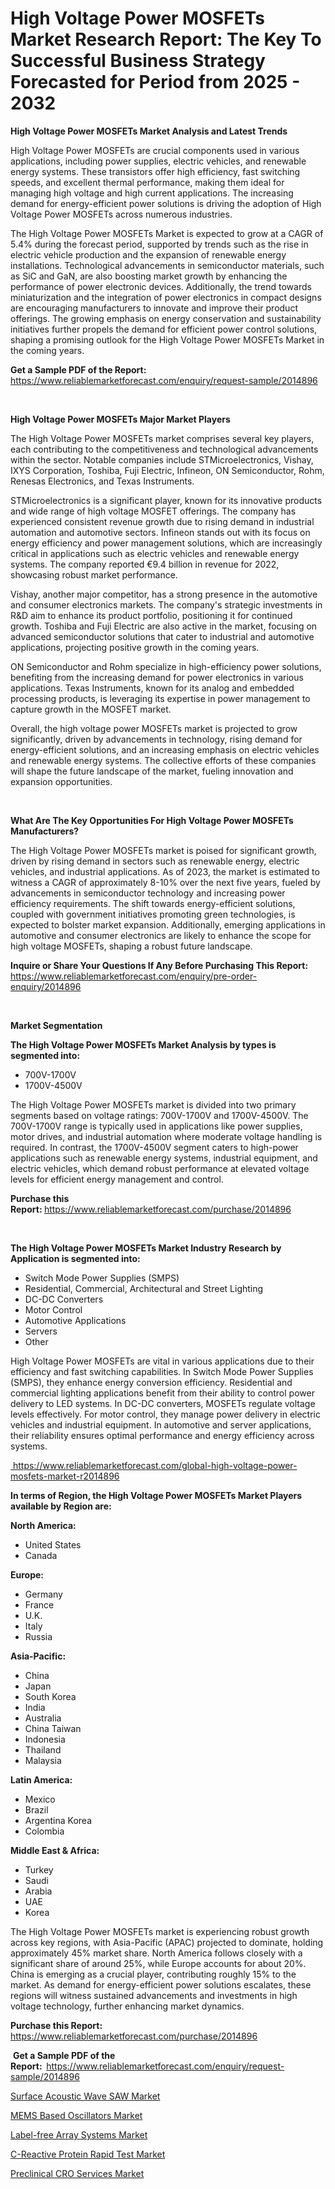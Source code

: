 <p><h1>High Voltage Power MOSFETs Market Research Report: The Key To Successful Business Strategy Forecasted for Period from 2025 - 2032</h1></p><p><strong>High Voltage Power MOSFETs Market Analysis and Latest Trends</strong></p>
<p><p>High Voltage Power MOSFETs are crucial components used in various applications, including power supplies, electric vehicles, and renewable energy systems. These transistors offer high efficiency, fast switching speeds, and excellent thermal performance, making them ideal for managing high voltage and high current applications. The increasing demand for energy-efficient power solutions is driving the adoption of High Voltage Power MOSFETs across numerous industries.</p><p>The High Voltage Power MOSFETs Market is expected to grow at a CAGR of 5.4% during the forecast period, supported by trends such as the rise in electric vehicle production and the expansion of renewable energy installations. Technological advancements in semiconductor materials, such as SiC and GaN, are also boosting market growth by enhancing the performance of power electronic devices. Additionally, the trend towards miniaturization and the integration of power electronics in compact designs are encouraging manufacturers to innovate and improve their product offerings. The growing emphasis on energy conservation and sustainability initiatives further propels the demand for efficient power control solutions, shaping a promising outlook for the High Voltage Power MOSFETs Market in the coming years.</p></p>
<p><strong>Get a Sample PDF of the Report:&nbsp;</strong> <a href="https://www.reliablemarketforecast.com/enquiry/request-sample/2014896?utm_campaign=2447&utm_medium=2&utm_source=Github&utm_content=ia&utm_term=06042025&utm_id=high-voltage-power-mosfets">https://www.reliablemarketforecast.com/enquiry/request-sample/2014896</a></p>
<p>&nbsp;</p>
<p><strong>High Voltage Power MOSFETs Major Market Players</strong></p>
<p><p>The High Voltage Power MOSFETs market comprises several key players, each contributing to the competitiveness and technological advancements within the sector. Notable companies include STMicroelectronics, Vishay, IXYS Corporation, Toshiba, Fuji Electric, Infineon, ON Semiconductor, Rohm, Renesas Electronics, and Texas Instruments.</p><p>STMicroelectronics is a significant player, known for its innovative products and wide range of high voltage MOSFET offerings. The company has experienced consistent revenue growth due to rising demand in industrial automation and automotive sectors. Infineon stands out with its focus on energy efficiency and power management solutions, which are increasingly critical in applications such as electric vehicles and renewable energy systems. The company reported €9.4 billion in revenue for 2022, showcasing robust market performance.</p><p>Vishay, another major competitor, has a strong presence in the automotive and consumer electronics markets. The company's strategic investments in R&D aim to enhance its product portfolio, positioning it for continued growth. Toshiba and Fuji Electric are also active in the market, focusing on advanced semiconductor solutions that cater to industrial and automotive applications, projecting positive growth in the coming years.</p><p>ON Semiconductor and Rohm specialize in high-efficiency power solutions, benefiting from the increasing demand for power electronics in various applications. Texas Instruments, known for its analog and embedded processing products, is leveraging its expertise in power management to capture growth in the MOSFET market.</p><p>Overall, the high voltage power MOSFETs market is projected to grow significantly, driven by advancements in technology, rising demand for energy-efficient solutions, and an increasing emphasis on electric vehicles and renewable energy systems. The collective efforts of these companies will shape the future landscape of the market, fueling innovation and expansion opportunities.</p></p>
<p>&nbsp;</p>
<p><strong>What Are The Key Opportunities For High Voltage Power MOSFETs Manufacturers?</strong></p>
<p><p>The High Voltage Power MOSFETs market is poised for significant growth, driven by rising demand in sectors such as renewable energy, electric vehicles, and industrial applications. As of 2023, the market is estimated to witness a CAGR of approximately 8-10% over the next five years, fueled by advancements in semiconductor technology and increasing power efficiency requirements. The shift towards energy-efficient solutions, coupled with government initiatives promoting green technologies, is expected to bolster market expansion. Additionally, emerging applications in automotive and consumer electronics are likely to enhance the scope for high voltage MOSFETs, shaping a robust future landscape.</p></p>
<p><strong>Inquire or Share Your Questions If Any Before Purchasing This Report:</strong> <a href="https://www.reliablemarketforecast.com/enquiry/pre-order-enquiry/2014896?utm_campaign=2447&utm_medium=2&utm_source=Github&utm_content=ia&utm_term=06042025&utm_id=high-voltage-power-mosfets">https://www.reliablemarketforecast.com/enquiry/pre-order-enquiry/2014896</a></p>
<p>&nbsp;</p>
<p><strong>Market Segmentation</strong></p>
<p><strong>The High Voltage Power MOSFETs Market Analysis by types is segmented into:</strong></p>
<p><ul><li>700V-1700V</li><li>1700V-4500V</li></ul></p>
<p><p>The High Voltage Power MOSFETs market is divided into two primary segments based on voltage ratings: 700V-1700V and 1700V-4500V. The 700V-1700V range is typically used in applications like power supplies, motor drives, and industrial automation where moderate voltage handling is required. In contrast, the 1700V-4500V segment caters to high-power applications such as renewable energy systems, industrial equipment, and electric vehicles, which demand robust performance at elevated voltage levels for efficient energy management and control.</p></p>
<p><strong>Purchase this Report:&nbsp;</strong><a href="https://www.reliablemarketforecast.com/purchase/2014896?utm_campaign=2447&utm_medium=2&utm_source=Github&utm_content=ia&utm_term=06042025&utm_id=high-voltage-power-mosfets">https://www.reliablemarketforecast.com/purchase/2014896</a></p>
<p>&nbsp;</p>
<p><strong>The High Voltage Power MOSFETs Market Industry Research by Application is segmented into:</strong></p>
<p><ul><li>Switch Mode Power Supplies (SMPS)</li><li>Residential, Commercial, Architectural and Street Lighting</li><li>DC-DC Converters</li><li>Motor Control</li><li>Automotive Applications</li><li>Servers</li><li>Other</li></ul></p>
<p><p>High Voltage Power MOSFETs are vital in various applications due to their efficiency and fast switching capabilities. In Switch Mode Power Supplies (SMPS), they enhance energy conversion efficiency. Residential and commercial lighting applications benefit from their ability to control power delivery to LED systems. In DC-DC converters, MOSFETs regulate voltage levels effectively. For motor control, they manage power delivery in electric vehicles and industrial equipment. In automotive and server applications, their reliability ensures optimal performance and energy efficiency across systems.</p></p>
<p><a href="https://www.reliablemarketforecast.com/global-high-voltage-power-mosfets-market-r2014896?utm_campaign=2447&utm_medium=2&utm_source=Github&utm_content=ia&utm_term=06042025&utm_id=high-voltage-power-mosfets">&nbsp;https://www.reliablemarketforecast.com/global-high-voltage-power-mosfets-market-r2014896</a></p>
<p><strong>In terms of Region, the High Voltage Power MOSFETs Market Players available by Region are:</strong></p>
<p>
    <p> <strong> North America: </strong>
        <ul>
            <li>United States</li>
            <li>Canada</li>
        </ul>
        </p> 
    <p> <strong> Europe: </strong>
        <ul>
            <li>Germany</li>
            <li>France</li>
            <li>U.K.</li>
            <li>Italy</li>
            <li>Russia</li>
        </ul>
        </p> 
    <p> <strong> Asia-Pacific: </strong>
        <ul>
            <li>China</li>
            <li>Japan</li>
            <li>South Korea</li>
            <li>India</li>
            <li>Australia</li>
            <li>China Taiwan</li>
            <li>Indonesia</li>
            <li>Thailand</li>
            <li>Malaysia</li>
        </ul>
        </p> 
    <p> <strong> Latin America: </strong>
        <ul>
            <li>Mexico</li>
            <li>Brazil</li>
            <li>Argentina Korea</li>
            <li>Colombia</li>
        </ul>
        </p> 
    <p> <strong> Middle East & Africa: </strong>
        <ul>
            <li>Turkey</li>
            <li>Saudi</li>
            <li>Arabia</li>
            <li>UAE</li>
            <li>Korea</li>
        </ul>
    </p>
    </p>
<p><p>The High Voltage Power MOSFETs market is experiencing robust growth across key regions, with Asia-Pacific (APAC) projected to dominate, holding approximately 45% market share. North America follows closely with a significant share of around 25%, while Europe accounts for about 20%. China is emerging as a crucial player, contributing roughly 15% to the market. As demand for energy-efficient power solutions escalates, these regions will witness sustained advancements and investments in high voltage technology, further enhancing market dynamics.</p></p>
<p><strong>Purchase this Report: </strong><a href="https://www.reliablemarketforecast.com/purchase/2014896?utm_campaign=2447&utm_medium=2&utm_source=Github&utm_content=ia&utm_term=06042025&utm_id=high-voltage-power-mosfets">https://www.reliablemarketforecast.com/purchase/2014896</a></p>
<p>&nbsp;<strong>Get a Sample PDF of the Report:&nbsp;&nbsp;</strong><a href="https://www.reliablemarketforecast.com/enquiry/request-sample/2014896?utm_campaign=2447&utm_medium=2&utm_source=Github&utm_content=ia&utm_term=06042025&utm_id=high-voltage-power-mosfets">https://www.reliablemarketforecast.com/enquiry/request-sample/2014896</a></p>
<p><strong></strong></p>
<p><p><a href="https://github.com/fettycahow90/Market-Research-Report-List-1/blob/main/surface-acoustic-wave-saw-market.md?utm_campaign=2447&utm_medium=2&utm_source=Github&utm_content=ia&utm_term=06042025&utm_id=high-voltage-power-mosfets">Surface Acoustic Wave SAW Market</a></p><p><a href="https://github.com/piskofraisel/Market-Research-Report-List-1/blob/main/mems-based-oscillators-market.md?utm_campaign=2447&utm_medium=2&utm_source=Github&utm_content=ia&utm_term=06042025&utm_id=high-voltage-power-mosfets">MEMS Based Oscillators Market</a></p><p><a href="https://www.linkedin.com/pulse/label-free-array-systems-market-analysis-report-key-players-tcvie?utm_campaign=2447&utm_medium=2&utm_source=Github&utm_content=ia&utm_term=06042025&utm_id=high-voltage-power-mosfets">Label-free Array Systems Market</a></p><p><a href="https://www.linkedin.com/pulse/examining-market-forces-influencing-c-reactive-protein-hfise?utm_campaign=2447&utm_medium=2&utm_source=Github&utm_content=ia&utm_term=06042025&utm_id=high-voltage-power-mosfets">C-Reactive Protein Rapid Test Market</a></p><p><a href="https://www.linkedin.com/pulse/report-preclinical-cro-services-market-rapid-expansion-cagr-c9bfe?utm_campaign=2447&utm_medium=2&utm_source=Github&utm_content=ia&utm_term=06042025&utm_id=high-voltage-power-mosfets">Preclinical CRO Services Market</a></p></p>